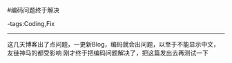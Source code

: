 #编码问题终于解决

-tags:Coding,Fix

----

这几天博客出了点问题，一更新Blog，编码就会出问题，以至于不能显示中文，友链神马的都受影响
刚才终于把编码问题解决了，把这篇发出去再测试一下